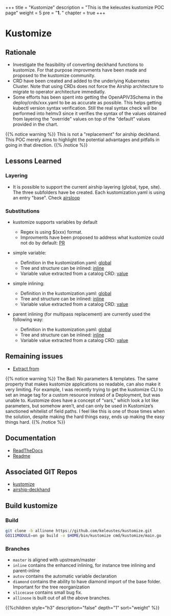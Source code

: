 +++
title = "Kustomize"
description = "This is the keleustes kustomize POC page"
weight = 5
pre = "<b>1. </b>"
chapter = true
+++

# Kustomize

## Rationale

- Investigate the feasibility of converting deckhand functions to kustomize.
  For that purpose improvments have been made and proposed to the kustomize community.
- CRD have been created and added to the underlying Kubernetes Cluster.
  Note that using CRDs does not force the Airship architecture to migrate to operator
  architecture immediatly.
- Some efforts has been spent into getting the OpenAPIV3Schema in the deploy/crds/xxx.yaml
  to be as accurate as possible. This helps getting kubectl version syntax verification.
  Still the real syntax check will be performed into helmv3 since it verifies the syntax
  of the values obtained from layering the "override" values on top of the "default" values
  provided in the chart.

{{% notice warning %}}
This is not a "replacement" for airship deckhand. This POC merely aims to highlight the potential advantages and pitfalls in going in that direction.
{{% /notice %}}

## Lessons Learned

### Layering

- It is possible to support the current airship layering (global, type, site). The three subfolders have be created.
  Each kustomization.yaml is using an entry "base". Check [airsloop](https://github.com/keleustes/airship-treasuremap/blob/master/site/airsloop/kustomization.yaml#L5)

### Substitutions

- kustomize supports variables by default
  - Regex is using $(xxx) format.
  - Improvments have been proposed to address what kustomize could not do by default: [PR](https://github.com/kubernetes-sigs/kustomize/pull/1111)

- simple variable: 
  - Definition in the kustomization.yaml: [global](https://github.com/keleustes/airship-treasuremap/blob/master/global/kustomization.yaml#L1085)
  - Tree and structure can be inlined: [inline](https://github.com/keleustes/airship-treasuremap/blob/master/global/software/charts/ucp/drydock/maas.yaml#L48)
  - Variable value extracted from a catalog CRD: [value](https://github.com/keleustes/airship-treasuremap/blob/master/site/airsloop/networks/common-addresses.yaml#L12)

- simple inlining:
  - Definition in the kustomization.yaml: [global](https://github.com/keleustes/airship-treasuremap/blob/master/global/kustomization.yaml#L2553)
  - Tree and structure can be inlined: [inline](https://github.com/keleustes/airship-treasuremap/blob/master/global/software/charts/osh/openstack-glance/glance.yaml#L20)
  - Variable value extracted from a catalog CRD: [value](https://github.com/keleustes/airship-treasuremap/blob/master/global/software/config/versions.yaml#L127)

- parent inlining (for multipass replacement) are currently used the following way:
  - Definition in the kustomization.yaml: [global](https://github.com/keleustes/airship-treasuremap/blob/master/global/kustomization.yaml#L2089)
  - Tree and structure can be inlined: [inline](https://github.com/keleustes/airship-treasuremap/blob/master/global/software/charts/osh/openstack-glance/glance.yaml#L130)
  - Variable value extracted from a catalog CRD: [value](https://github.com/keleustes/airship-treasuremap/blob/master/type/sloop/config/endpoints.yaml#L675)

## Remaining issues

- [Extract from](https://blog.argoproj.io/the-state-of-kubernetes-configuration-management-d8b06c1205)

{{% notice warning %}}
The Bad:
No parameters & templates. The same property that makes kustomize applications so readable, can also make it very limiting. For example, I was recently trying to get the kustomize CLI to set an image tag for a custom resource instead of a Deployment, but was unable to. Kustomize does have a concept of “vars,” which look a lot like parameters, but somehow aren’t, and can only be used in Kustomize’s sanctioned whitelist of field paths. I feel like this is one of those times when the solution, despite making the hard things easy, ends up making the easy things hard.
{{% /notice %}}

## Documentation

- [ReadTheDocs](https://airshipit.readthedocs.io/projects/deckhand/en/latest/)
- [Readme](https://github.com/keleustes/kustomize/blob/master/README.md)

## Associated GIT Repos

- [kustomize](https://github.com/keleustes/kustomize)
- [airship-deckhand](https://github.com/airshipit/deckhand)

## Build kustomize

### Build

```bash
git clone -b allinone https://github.com/keleustes/kustomize.git
GO111MODULE=on go build -o $HOME/bin/kustomize cmd/kustomize/main.go
```

### Branches

- `master` is aligned with upstream/master
- `inline` contains the enhanced inlining, for instance tree inlining and parent-inline
- `autov` contains the automatic variable declaration
- `diamond` contains the ability to have diamond import of the base folder.
  Important for the tree reorganization
- `slicecase` contains small bug fix.
- `allinone` is built out of all the above branches.

<!--more-->

{{%children style="h3" description="false" depth="1" sort="weight" %}}
